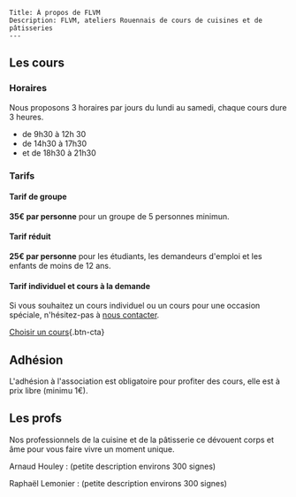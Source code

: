 	Title: À propos de FLVM
	Description: FLVM, ateliers Rouennais de cours de cuisines et de pâtisseries
	---

## Les cours

### Horaires

Nous proposons 3 horaires par jours du lundi au samedi, chaque cours dure 3 heures.

 - de 9h30 à 12h 30
 - de 14h30 à 17h30
 - et de 18h30 à 21h30

### Tarifs

#### Tarif de groupe
**35€ par personne** pour un groupe de 5 personnes minimun.

#### Tarif réduit
**25€ par personne** pour les étudiants, les demandeurs d'emploi et les enfants de moins de 12 ans.

#### Tarif individuel et cours à la demande
Si vous souhaitez un cours individuel ou un cours pour une occasion spéciale, n'hésitez-pas à [ nous contacter](lien-vers-contact).

[Choisir un cours](lien-vers-lagenda){.btn-cta}

## Adhésion

L'adhésion à l'association est obligatoire pour profiter des cours, elle est à prix libre (minimu 1€).

## Les profs

Nos professionnels de la cuisine et de la pâtisserie ce dévouent corps et âme pour vous faire vivre un moment unique. 

Arnaud Houley
: (petite description environs 300 signes) 

Raphaël Lemonier
: (petite description environs 300 signes)